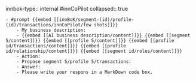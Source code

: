 innbok-type:: internal
#innCoPilot
collapsed:: true

	- #prompt {{embed [[innBoK/segment-(id)/profile-(id)/transactions/innCoPilot/few shots]]}}
		- My business description:
		- {{embed [[AI business description/content]]}} {{embed [[segment 5/content]]}} {{embed [[profile 5/content]]}} {{embed [[profile id/transactions/content]]}} {{embed [[profile id/relationship/content]]}} {{embed [[segment id/roles/content]]}}
		- Action:
		- Propose segment 5/profile 5/transactions:
		- Answer:
		- Please write your respons in a MarkDown code box.